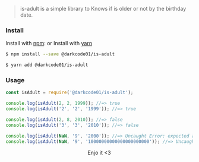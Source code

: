 > is-adult is a simple library to Knows if is older or not by the birthday date.


### Install
Install with [npm](https://www.npmjs.com/):
or
Install with [yarn](https://yarnpkg.com/)

```sh
$ npm install --save @darkcode01/is-adult
```

```sh
$ yarn add @darkcode01/is-adult
```


### Usage

```javascript
const isAdult = require('@darkcode01/is-adult');

console.log(isAdult(2, 2, 1999)); //=> true
console.log(isAdult('2', '2', '1999')); //=> true

console.log(isAdult(2, 8, 2010)); //=> false
console.log(isAdult('3', '3', '2010')); //=> false

console.log(isAdult(NaN, '9', '2000')); //=> Uncaught Error: expected an integer
console.log(isAdult(NaN, '9', '10000000000000000000000')); //=> Uncaught Error: value exceeds maximum safe integer
```

<center>Enjo it <3</cnter>
